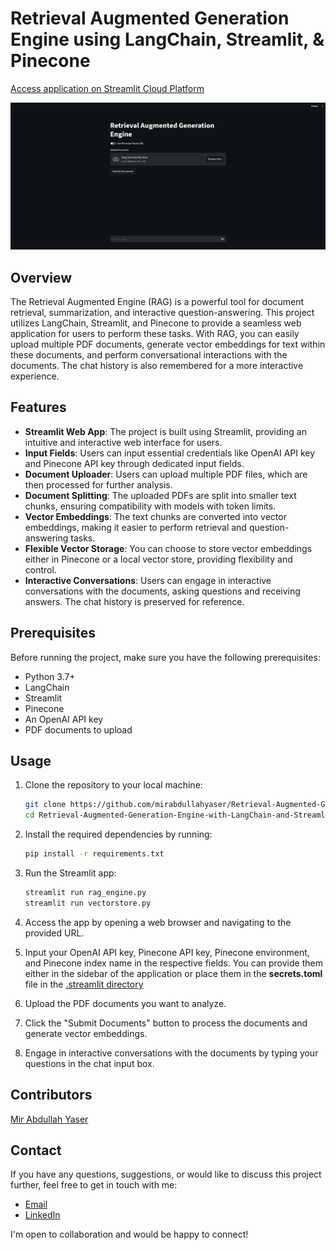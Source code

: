 # Retrieval Augmented Generation Engine using LangChain, Streamlit, & Pinecone

[Access application on Streamlit Cloud Platform](https://retrieval-augmented-generation.streamlit.app/)

![Demo](data/demo.gif)

## Overview

The Retrieval Augmented Engine (RAG) is a powerful tool for document retrieval, summarization, and interactive question-answering. This project utilizes LangChain, Streamlit, and Pinecone to provide a seamless web application for users to perform these tasks. With RAG, you can easily upload multiple PDF documents, generate vector embeddings for text within these documents, and perform conversational interactions with the documents. The chat history is also remembered for a more interactive experience.


## Features

- **Streamlit Web App**: The project is built using Streamlit, providing an intuitive and interactive web interface for users.
- **Input Fields**: Users can input essential credentials like OpenAI API key and Pinecone API key through dedicated input fields.
- **Document Uploader**: Users can upload multiple PDF files, which are then processed for further analysis.
- **Document Splitting**: The uploaded PDFs are split into smaller text chunks, ensuring compatibility with models with token limits.
- **Vector Embeddings**: The text chunks are converted into vector embeddings, making it easier to perform retrieval and question-answering tasks.
- **Flexible Vector Storage**: You can choose to store vector embeddings either in Pinecone or a local vector store, providing flexibility and control.
- **Interactive Conversations**: Users can engage in interactive conversations with the documents, asking questions and receiving answers. The chat history is preserved for reference.


## Prerequisites

Before running the project, make sure you have the following prerequisites:

- Python 3.7+
- LangChain
- Streamlit
- Pinecone
- An OpenAI API key
- PDF documents to upload

## Usage

1. Clone the repository to your local machine:

   ```bash
   git clone https://github.com/mirabdullahyaser/Retrieval-Augmented-Generation-Engine-with-LangChain-and-Streamlit.git
   cd Retrieval-Augmented-Generation-Engine-with-LangChain-and-Streamlit
   ```

2. Install the required dependencies by running:
   ```bash
   pip install -r requirements.txt
   ```

3. Run the Streamlit app:
   ```bash
   streamlit run rag_engine.py
   streamlit run vectorstore.py
   ```

4. Access the app by opening a web browser and navigating to the provided URL.

5. Input your OpenAI API key, Pinecone API key, Pinecone environment, and Pinecone index name in the respective fields. You can provide them either in the sidebar of the application or place them in the **secrets.toml** file in the [.streamlit directory](src/.streamlit)

6. Upload the PDF documents you want to analyze.

7. Click the "Submit Documents" button to process the documents and generate vector embeddings.

8. Engage in interactive conversations with the documents by typing your questions in the chat input box.

## Contributors

[Mir Abdullah Yaser](https://github.com/mirabdullahyaser)

## Contact

If you have any questions, suggestions, or would like to discuss this project further, feel free to get in touch with me:

- [Email](mailto:mirabdullahyaser@gmail.com)
- [LinkedIn](https://www.linkedin.com/in/mir-abdullah-yaser/)

I'm open to collaboration and would be happy to connect!